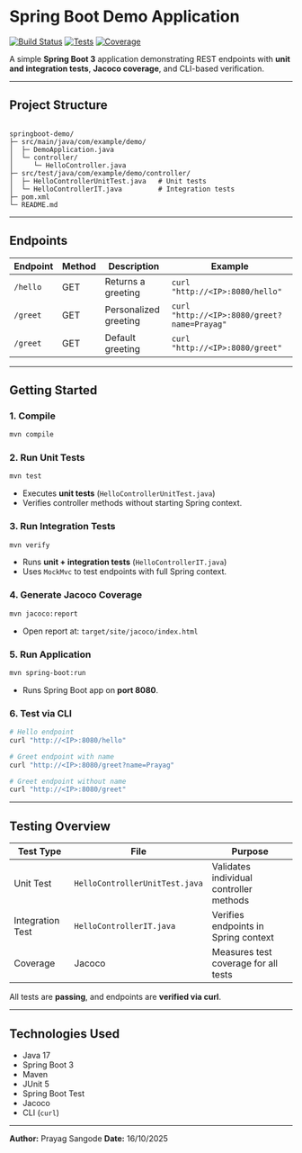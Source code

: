 # Spring Boot Demo Application

[![Build Status](https://img.shields.io/badge/build-passing-brightgreen)](https://github.com/yourusername/springboot-demo)
[![Tests](https://img.shields.io/badge/tests-passing-brightgreen)](https://github.com/yourusername/springboot-demo)
[![Coverage](https://img.shields.io/badge/coverage-100%25-brightgreen)](https://github.com/yourusername/springboot-demo)

A simple **Spring Boot 3** application demonstrating REST endpoints with **unit and integration tests**, **Jacoco coverage**, and CLI-based verification.

---

## **Project Structure**

```

springboot-demo/
├─ src/main/java/com/example/demo/
│  ├─ DemoApplication.java
│  └─ controller/
│     └─ HelloController.java
├─ src/test/java/com/example/demo/controller/
│  ├─ HelloControllerUnitTest.java   # Unit tests
│  └─ HelloControllerIT.java         # Integration tests
├─ pom.xml
└─ README.md

````

---

## **Endpoints**

| Endpoint | Method | Description | Example |
|----------|--------|-------------|---------|
| `/hello` | GET    | Returns a greeting | `curl "http://<IP>:8080/hello"` |
| `/greet` | GET    | Personalized greeting | `curl "http://<IP>:8080/greet?name=Prayag"` |
| `/greet` | GET    | Default greeting | `curl "http://<IP>:8080/greet"` |

---

## **Getting Started**

### **1. Compile**
```bash
mvn compile
````

### **2. Run Unit Tests**

```bash
mvn test
```

* Executes **unit tests** (`HelloControllerUnitTest.java`)
* Verifies controller methods without starting Spring context.

### **3. Run Integration Tests**

```bash
mvn verify
```

* Runs **unit + integration tests** (`HelloControllerIT.java`)
* Uses `MockMvc` to test endpoints with full Spring context.

### **4. Generate Jacoco Coverage**

```bash
mvn jacoco:report
```

* Open report at: `target/site/jacoco/index.html`

### **5. Run Application**

```bash
mvn spring-boot:run
```

* Runs Spring Boot app on **port 8080**.

### **6. Test via CLI**

```bash
# Hello endpoint
curl "http://<IP>:8080/hello"

# Greet endpoint with name
curl "http://<IP>:8080/greet?name=Prayag"

# Greet endpoint without name
curl "http://<IP>:8080/greet"
```

---

## **Testing Overview**

| Test Type        | File                           | Purpose                                 |
| ---------------- | ------------------------------ | --------------------------------------- |
| Unit Test        | `HelloControllerUnitTest.java` | Validates individual controller methods |
| Integration Test | `HelloControllerIT.java`       | Verifies endpoints in Spring context    |
| Coverage         | Jacoco                         | Measures test coverage for all tests    |

All tests are **passing**, and endpoints are **verified via curl**.

---

## **Technologies Used**

* Java 17
* Spring Boot 3
* Maven
* JUnit 5
* Spring Boot Test
* Jacoco
* CLI (`curl`)

---

**Author:** Prayag Sangode
**Date:** 16/10/2025


